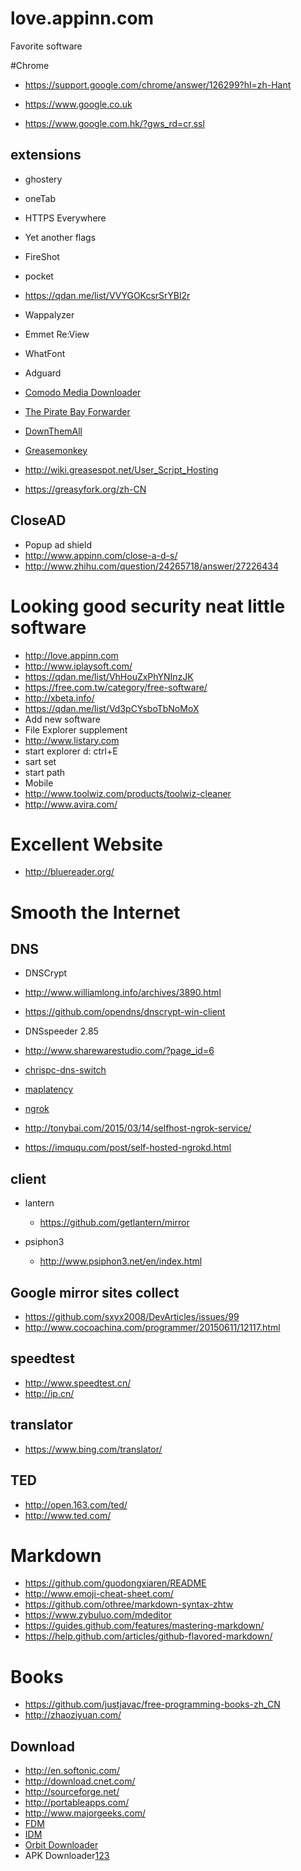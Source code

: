 # love.appinn.com
Favorite software

#Chrome

 * https://support.google.com/chrome/answer/126299?hl=zh-Hant
 
 * https://www.google.co.uk
 
 * https://www.google.com.hk/?gws_rd=cr,ssl
 
  
## extensions

 * ghostery
 * oneTab
 * HTTPS Everywhere
 * Yet another flags
 * FireShot
 * pocket
 * https://qdan.me/list/VVYGOKcsrSrYBl2r
 * Wappalyzer
 * Emmet Re:View
 * WhatFont
 
 * Adguard
 * [Comodo Media Downloader](http://download.cnet.com/Comodo-Chromodo/3000-2356_4-76386288.html)
 * [The Pirate Bay Forwarder](https://addons.mozilla.org/zh-CN/firefox/addon/the-pirate-bay-forwarder/?src=api)
 * [DownThemAll](https://addons.mozilla.org/zh-CN/firefox/addon/downthemall/?src=cb-dl-featured)
 * [Greasemonkey](https://addons.mozilla.org/zh-CN/firefox/addon/greasemonkey/?src=search)
  * http://wiki.greasespot.net/User_Script_Hosting
  * https://greasyfork.org/zh-CN

## CloseAD
  * Popup ad shield
   * http://www.appinn.com/close-a-d-s/
   * http://www.zhihu.com/question/24265718/answer/27226434

# Looking good security neat little software
* http://love.appinn.com
* http://www.iplaysoft.com/
* https://qdan.me/list/VhHouZxPhYNInzJK
* https://free.com.tw/category/free-software/
* http://xbeta.info/
* https://qdan.me/list/Vd3pCYsboTbNoMoX
* Add new software
 * File Explorer supplement
  * http://www.listary.com
  *  start explorer d:  ctrl+E
  *  sart set 
  *  start path
* Mobile
* http://www.toolwiz.com/products/toolwiz-cleaner
* http://www.avira.com/

# Excellent Website
* http://bluereader.org/

# Smooth the Internet

## DNS

* DNSCrypt

 * http://www.williamlong.info/archives/3890.html
 * https://github.com/opendns/dnscrypt-win-client

* DNSspeeder 2.85

 * http://www.sharewarestudio.com/?page_id=6

* [chrispc-dns-switch](https://free.com.tw/chrispc-dns-switch/)
* [maplatency](https://free.com.tw/maplatency/)

* [ngrok](https://ngrok.com/download)
 * http://tonybai.com/2015/03/14/selfhost-ngrok-service/
 * https://imququ.com/post/self-hosted-ngrokd.html

## client

* lantern

  * https://github.com/getlantern/mirror
* psiphon3

  * http://www.psiphon3.net/en/index.html

## Google mirror sites collect

* https://github.com/sxyx2008/DevArticles/issues/99
* http://www.cocoachina.com/programmer/20150611/12117.html

## speedtest
* http://www.speedtest.cn/
* http://ip.cn/

## translator
 * https://www.bing.com/translator/

## TED
 * http://open.163.com/ted/
 * http://www.ted.com/

# Markdown 
 * https://github.com/guodongxiaren/README
 * http://www.emoji-cheat-sheet.com/
 * https://github.com/othree/markdown-syntax-zhtw
 * https://www.zybuluo.com/mdeditor
 * https://guides.github.com/features/mastering-markdown/
 * https://help.github.com/articles/github-flavored-markdown/

# Books
 * https://github.com/justjavac/free-programming-books-zh_CN
 * http://zhaoziyuan.com/

## Download
 *  http://en.softonic.com/
 *  http://download.cnet.com/
 *  http://sourceforge.net/
 *  http://portableapps.com/
 *  http://www.majorgeeks.com/
 *  [FDM](http://www.freedownloadmanager.org/)
 *  [IDM](https://www.internetdownloadmanager.com/?utm_source=qdan.me#/)
 *  [Orbit Downloader](http://www.orbitdownloader.com/?utm_source=qdan.me#/)
 * APK Downloader[1](http://apps.evozi.com/apk-downloader/)[2](http://apk-dl.com/)[3](http://apkleecher.com/)
